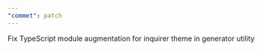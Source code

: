 ```yaml
---
"commet": patch
---
```


Fix TypeScript module augmentation for inquirer theme in generator utility

